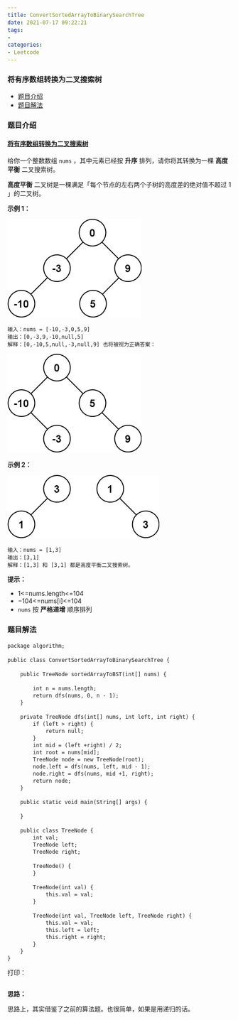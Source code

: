```yaml
---
title: ConvertSortedArrayToBinarySearchTree
date: 2021-07-17 09:22:21
tags:
- 
categories:
- Leetcode 
---
```




### 将有序数组转换为二叉搜索树

- [题目介绍](https://yangtzeshore.github.io/2021/07/17/ConvertSortedArrayToBinarySearchTree/#题目介绍)
- [题目解法](https://yangtzeshore.github.io/2021/07/17/ConvertSortedArrayToBinarySearchTree/#题目解法)

### 题目介绍

#### [将有序数组转换为二叉搜索树](https://leetcode-cn.com/problems/convert-sorted-array-to-binary-search-tree/)

给你一个整数数组 `nums` ，其中元素已经按 **升序** 排列，请你将其转换为一棵 **高度平衡** 二叉搜索树。

**高度平衡** 二叉树是一棵满足「每个节点的左右两个子树的高度差的绝对值不超过 1 」的二叉树。

**示例 1：**

![img](https://raw.githubusercontent.com/yangtzeshore/images/main/Leetcode/btree1.jpg)

```
输入：nums = [-10,-3,0,5,9]
输出：[0,-3,9,-10,null,5]
解释：[0,-10,5,null,-3,null,9] 也将被视为正确答案：
```

![img](https://raw.githubusercontent.com/yangtzeshore/images/main/Leetcode/btree2.jpg)

**示例 2：**

![img](https://raw.githubusercontent.com/yangtzeshore/images/main/Leetcode/btree.jpg)

```
输入：nums = [1,3]
输出：[3,1]
解释：[1,3] 和 [3,1] 都是高度平衡二叉搜索树。
```

**提示：**

- 1<=nums.length<=104
- −104<=nums[i]<=104
- `nums` 按 **严格递增** 顺序排列

### 题目解法

```
package algorithm;

public class ConvertSortedArrayToBinarySearchTree {

    public TreeNode sortedArrayToBST(int[] nums) {

        int n = nums.length;
        return dfs(nums, 0, n - 1);
    }

    private TreeNode dfs(int[] nums, int left, int right) {
        if (left > right) {
            return null;
        }
        int mid = (left +right) / 2;
        int root = nums[mid];
        TreeNode node = new TreeNode(root);
        node.left = dfs(nums, left, mid - 1);
        node.right = dfs(nums, mid +1, right);
        return node;
    }

    public static void main(String[] args) {

    }

    public class TreeNode {
        int val;
        TreeNode left;
        TreeNode right;

        TreeNode() {
        }

        TreeNode(int val) {
            this.val = val;
        }

        TreeNode(int val, TreeNode left, TreeNode right) {
            this.val = val;
            this.left = left;
            this.right = right;
        }
    }
}
```

打印：

```

```

**思路：**

思路上，其实借鉴了之前的算法题。也很简单，如果是用递归的话。